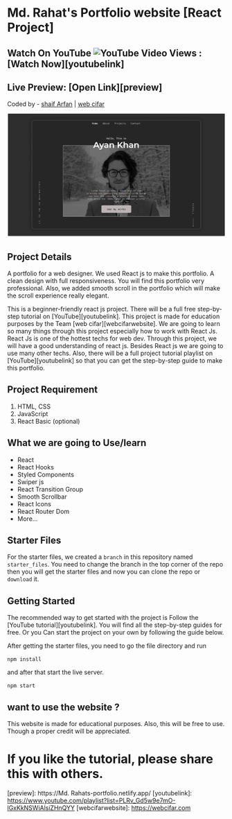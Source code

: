# Md. Rahat's Portfolio website [React Project]

## Watch On YouTube ![YouTube Video Views](https://img.shields.io/youtube/views/esC2k9z7w2U?style=social) : [Watch Now][youtubelink]

## Live Preview: [Open Link][preview]

Coded by - [shaif Arfan](http://instagram.com/shaifarfan08) | [web cifar](http://webcifar.com)

![](./ReadMeImages/ReadMeBanner.png)

## Project Details

A portfolio for a web designer. We used React js to make this portfolio. A clean design with full responsiveness. You will find this portfolio very professional. Also, we added smooth scroll in the portfolio which will make the scroll experience really elegant.

This is a beginner-friendly react js project. There will be a full free step-by-step tutorial on [YouTube][youtubelink]. This project is made for education purposes by the Team [web cifar][webcifarwebsite]. We are going to learn so many things through this project especially how to work with React Js. React Js is one of the hottest techs for web dev. Through this project, we will have a good understanding of react js. Besides React js we are going to use many other techs. Also, there will be a full project tutorial playlist on [YouTube][youtubelink] so that you can get the step-by-step guide to make this portfolio.

## Project Requirement

1. HTML, CSS
1. JavaScript
1. React Basic (optional)

## What we are going to Use/learn

- React
- React Hooks
- Styled Components
- Swiper js
- React Transition Group
- Smooth Scrollbar
- React Icons
- React Router Dom
- More...

## Starter Files

For the starter files, we created a `branch` in this repository named `starter_files`. You need to change the branch in the top corner of the repo then you will get the starter files and now you can clone the repo or `download` it.

## Getting Started

The recommended way to get started with the project is Follow the [YouTube tutorial][youtubelink]. You will find all the step-by-step guides for free. Or you Can start the project on your own by following the guide below.

After getting the starter files, you need to go the file directory and run

```shell
npm install
```

and after that start the live server.

```shell
npm start
```

## want to use the website ?

This website is made for educational purposes. Also, this will be free to use. Though a proper credit will be appreciated.

# If you like the tutorial, please share this with others.

[preview]: https://Md. Rahats-portfolio.netlify.app/
[youtubelink]: https://www.youtube.com/playlist?list=PLRv_Gd5w9e7mO-lGxKkNSWiAlsiZHnQYY
[webcifarwebsite]: https://webcifar.com
